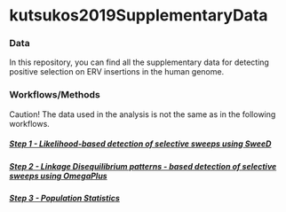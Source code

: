 # kutsukos2019SupplementaryData

### Data
In this repository, you can find all the supplementary data for detecting positive selection on ERV insertions in the human genome.

### Workflows/Methods
Caution! The data used in the analysis is not the same as in the following workflows.

##### [Step 1 - Likelihood-based detection of selective sweeps using SweeD](https://github.com/kutsukos/SweeDKutsukosWorkflow)
##### [Step 2 - Linkage Disequilibrium patterns - based detection of selective sweeps using OmegaPlus](https://github.com/kutsukos/OmegaPlusWorkflow)
##### [Step 3 - Population Statistics](https://github.com/kutsukos/VCF-statistics)


